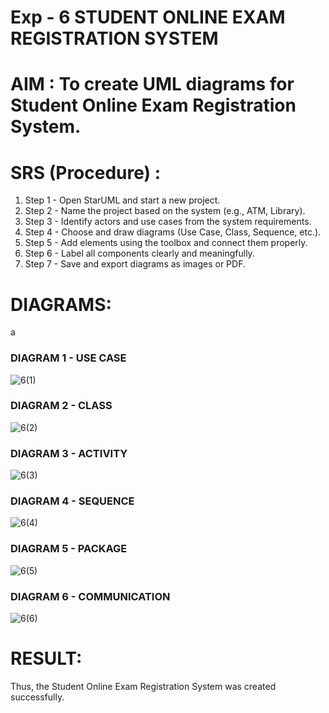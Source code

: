 # Exp - 6 STUDENT ONLINE EXAM REGISTRATION SYSTEM

# AIM : To create UML diagrams for Student Online Exam Registration System.

# SRS (Procedure) :

1. Step 1 - Open StarUML and start a new project.
2. Step 2 - Name the project based on the system (e.g., ATM, Library).
3. Step 3 - Identify actors and use cases from the system requirements.
4. Step 4 - Choose and draw diagrams (Use Case, Class, Sequence, etc.).
5. Step 5 - Add elements using the toolbox and connect them properly.
6. Step 6 - Label all components clearly and meaningfully.
7. Step 7 - Save and export diagrams as images or PDF.

# DIAGRAMS:
a
### DIAGRAM 1 - USE CASE

![6(1)](https://github.com/user-attachments/assets/29650a50-6bcd-481f-91c5-632e4461a059)

### DIAGRAM 2 - CLASS

![6(2)](https://github.com/user-attachments/assets/3218af24-c2bf-4020-90bb-2194a9acab1a)

### DIAGRAM 3 - ACTIVITY

![6(3)](https://github.com/user-attachments/assets/461706a2-5e86-416a-b2b8-eb89325f4d72)

### DIAGRAM 4 - SEQUENCE

![6(4)](https://github.com/user-attachments/assets/0fd9fa8d-c728-4274-ac4b-d1acfb7b0c2d)

### DIAGRAM 5 - PACKAGE

![6(5)](https://github.com/user-attachments/assets/58387fdb-1ade-44d1-abd0-4ce61b9927ff)

### DIAGRAM 6 - COMMUNICATION

![6(6)](https://github.com/user-attachments/assets/a8f9e269-f8bb-46dd-ad70-cd1b683b74e9)

# RESULT:

Thus, the Student Online Exam Registration System was created successfully.
